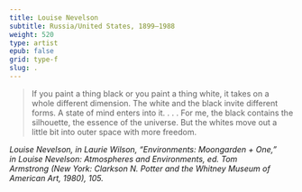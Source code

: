 ```yaml
---
title: Louise Nevelson
subtitle: Russia/United States, 1899–1988
weight: 520
type: artist
epub: false
grid: type-f
slug: .
---
```


>If you paint a thing black or you paint a thing white, it takes on a whole different dimension. The white and the black invite different forms. A state of mind enters into it. . . . For me, the black contains the silhouette, the essence of the universe. But the whites move out a little bit into outer space with more freedom.

<cite>Louise Nevelson, in Laurie Wilson, “Environments: *Moongarden + One*,” in *Louise Nevelson: Atmospheres and Environments*, ed. Tom Armstrong (New York: Clarkson N. Potter and the Whitney Museum of American Art, 1980), 105.</cite>
